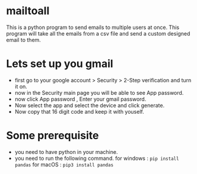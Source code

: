 # mailtoall
This is a python program to send emails to multiple users at once.
This program will take all the emails from a csv file and send a custom designed email to them.

# Lets set up you gmail
- first go to your google account > Security > 2-Step verification and turn it on.
- now in the Security main page you will be able to see App password.
- now click App password , Enter your gmail password.
- Now select the app and select the device and click generate.
- Now copy that 16 digit code and keep it with youself.

# Some prerequisite
- you need to have python in your machine.
- you need to run the following command.
for windows : `pip install pandas`
for macOS : `pip3 install pandas`
